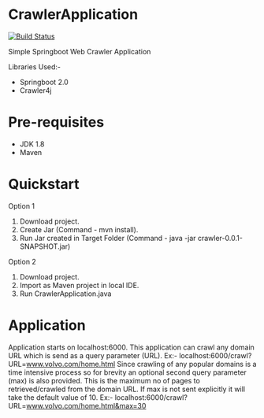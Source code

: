 # CrawlerApplication

[![Build Status](https://travis-ci.org/joemccann/dillinger.svg?branch=master)](https://travis-ci.org/joemccann/dillinger)

Simple Springboot Web Crawler Application 
 
 Libraries Used:-
  - Springboot 2.0
  - Crawler4j


# Pre-requisites

  - JDK 1.8
  - Maven

# Quickstart
Option 1
1. Download project.
2. Create Jar (Command - mvn install).
3. Run Jar created in Target Folder (Command - java -jar crawler-0.0.1-SNAPSHOT.jar)

Option 2
1. Download project.
2. Import as Maven project in local IDE.
3. Run CrawlerApplication.java

# Application
Application starts on localhost:6000.
This application can crawl any domain URL which is send as a query parameter (URL).
Ex:- localhost:6000/crawl?URL=www.volvo.com/home.html 
Since crawling of any popular domains is a time intensive process so for brevity an optional second query parameter (max) is also provided. This is the maximum no of pages to retrieved/crawled from the domain URL.
If max is not sent explicitly it will take the default value of 10.
Ex:- localhost:6000/crawl?URL=www.volvo.com/home.html&max=30